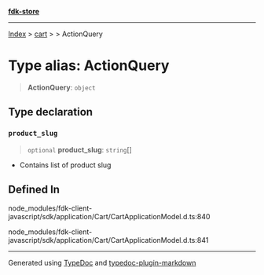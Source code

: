 [**fdk-store**](../../../README.md)
***

[Index](../../../API.md) > [cart](../../README.md) > [<internal>](../README.md) > ActionQuery

# Type alias: ActionQuery

> **ActionQuery**: `object`

## Type declaration

### `product_slug`

> `optional` **product\_slug**: `string`[]

- Contains list of product slug

## Defined In

node\_modules/fdk-client-javascript/sdk/application/Cart/CartApplicationModel.d.ts:840

node\_modules/fdk-client-javascript/sdk/application/Cart/CartApplicationModel.d.ts:841

***
Generated using [TypeDoc](https://typedoc.org/) and [typedoc-plugin-markdown](https://www.npmjs.com/package/typedoc-plugin-markdown)
